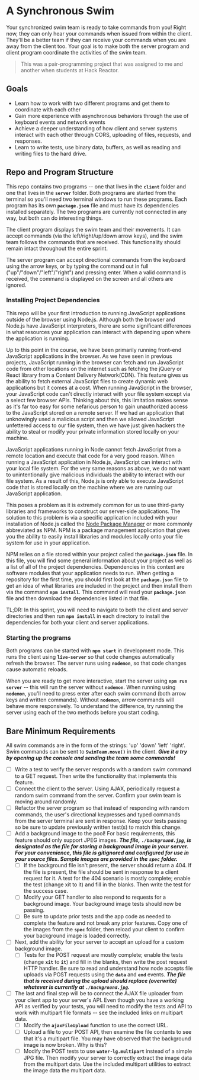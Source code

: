 # A Synchronous Swim #
Your synchronized swim team is ready to take commands from you! Right now, they can only hear your commands when issued from within the client. They'll be a better team if they can receive your commands when you are away from the client too. Your goal is to make both the server program and client program coordinate the activities of the swim team.
> This was a pair-programming project that was assigned to me and another when students at Hack Reactor.

## Goals ##
 * Learn how to work with two different programs and get them to coordinate with each other
 * Gain more experience with asynchronous behaviors through the use of keyboard events and network events
 * Achieve a deeper understanding of how client and server systems interact with each other through CORS, uploading of files, requests, and responses.
 * Learn to write tests, use binary data, buffers, as well as reading and writing files to the hard drive.

## Repo and Program Structure ##
This repo contains two programs -- one that lives in the **`client`** folder and one that lives in the **`server`** folder. Both programs are started from the terminal so you'll need two terminal windows to run these programs. Each program has its own **`package.json`** file and must have its dependencies installed separately. The two programs are currently not connected in any way, but both can do interesting things.

The client program displays the swim team and their movements. It can accept commands (via the left/right/up/down arrow keys), and the swim team follows the commands that are received. This functionality should remain intact throughout the entire sprint.

The server program can accept directional commands from the keyboard using the arrow keys, or by typing the command out in full ("up"/"down"/"left"/"right") and pressing enter. When a valid command is received, the command is displayed on the screen and all others are ignored.

### Installing Project Dependencies ###
This repo will be your first introduction to running JavaScript applications outside of the browser using Node.js. Although both the browser and Node.js have JavaScript interpreters, there are some significant differences in what resources your application can interact with depending upon where the application is running.

Up to this point in the course, we have been primarily running front-end JavaScript applications in the browser. As we have seen in previous projects, JavaScript running in the browser can fetch and run JavaScript code from other locations on the internet such as fetching the jQuery or React library from a Content Delivery Network(CDN). This feature gives us the ability to fetch external JavaScript files to create dynamic web applications but it comes at a cost. When running JavaScript in the browser, your JavaScript code can't directly interact with your file system except via a select few browser APIs. Thinking about this, this limitation makes sense as it's far too easy for some nefarious person to gain unauthorized access to the JavaScript stored on a remote server. If we had an application that unknowingly used a malicious script and then we allowed JavaScript unfettered access to our file system, then we have just given hackers the ability to steal or modify your private information stored locally on your machine.

JavaScript applications running in Node cannot fetch JavaScript from a remote location and execute that code for a very good reason. When running a JavaScript application in Node.js, JavaScript can interact with your local file system. For the very same reasons as above, we do not want to unintentionally give malicious individuals the ability to interact with our file system. As a result of this, Node.js is only able to execute JavaScript code that is stored locally on the machine where we are running our JavaScript application.

This poses a problem as it is extremely common for us to use third-party libraries and frameworks to construct our server-side applications. The solution to this problem is via a specific application included with your installation of Node.js called the [Node Package Manager](https://www.npmjs.com/) or more commonly abbreviated as NPM. NPM is a package management application that gives you the ability to easily install libraries and modules locally onto your file system for use in your application.

NPM relies on a file stored within your project called the **`package.json`** file. In this file, you will find some general information about your project as well as a list of all of the project dependencies. Dependencies in this context are software modules that your application needs to run. When getting a repository for the first time, you should first look at the **`package.json`** file to get an idea of what libraries are included in the project and then install them via the command **`npm install`**. This command will read your **`package.json`** file and then download the dependencies listed in that file.

TL;DR: In this sprint, you will need to navigate to both the client and server directories and then run **`npm install`** in each directory to install the dependencies for both your client and server applications.

### Starting the programs ###
Both programs can be started with **`npm start`** in development mode. This runs the client using **`live-server`** so that code changes automatically refresh the browser. The server runs using **`nodemon`**, so that code changes cause automatic reloads.

When you are ready to get more interactive, start the server using **`npm run server`** -- this will run the server without **`nodemon`**. When running using **`nodemon`**, you'll need to press enter after each swim command (both arrow keys and written commands). Without **`nodemon`**, arrow commands will behave more responsively. To understand the difference, try running the server using each of the two methods before you start coding.

## Bare Minimum Requirements ##
All swim commands are in the form of the strings: 'up' 'down' 'left' 'right'. Swim commands can be sent to **`SwimTeam.move()`** in the client. ___Give it a try by opening up the console and sending the team some commands!___
 - [ ] Write a test to verify the server responds with a random swim command to a GET request. Then write the functionality that implements this feature.
 - [ ] Connect the client to the server. Using AJAX, periodically request a random swim command from the server. Confirm your swim team is moving around randomly.
 - [ ] Refactor the server program so that instead of responding with random commands, the user's directional keypresses and typed commands from the server terminal are sent in response. Keep your tests passing so be sure to update previously written test(s) to match this change.
 - [ ] Add a background image to the pool! For basic requirements, this feature should only support JPEG images. ***The file,*** ***`./background.jpg`***, ***is designated as the file for storing a background image in your server. For your convenience, this file is gitignored and configured for use in your source files. Sample images are provided in the*** ***`spec`*** ***folder.***
   - [ ] If the background file isn't present, the server should return a 404. If the file is present, the file should be sent in response to a client request for it. A test for the 404 scenario is mostly complete; enable the test (change xit to it) and fill in the blanks. Then write the test for the success case.
   - [ ] Modify your GET handler to also respond to requests for a background image. Your background image tests should now be passing.
   - [ ] Be sure to update prior tests and the app code as needed to complete the feature and not break any prior features. Copy one of the images from the **`spec`** folder, then reload your client to confirm your background image is loaded correctly.
 - [ ] Next, add the ability for your server to accept an upload for a custom background image.
   - [ ] Tests for the POST request are mostly complete; enable the tests (change **`xit`** to **`it`**) and fill in the blanks, then write the post request HTTP handler. Be sure to read and understand how node accepts file uploads via POST requests using the **`data`** and **`end`** events. ***The file that is received during the upload should replace (overwrite) whatever is currently at*** ***`./background.jpg`.***
 - [ ] The last and final step will be to connect the AJAX file uploader from your client app to your server's API. Even though you have a working API as verified by your tests, you will need to modify the tests and API to work with multipart file formats -- see the included links on multipart data.
   - [ ] Modify the **`ajaxFileUpload`** function to use the correct URL.
   - [ ] Upload a file to your POST API, then examine the file contents to see that it's a multipart file. You may have observed that the background image is now broken. Why is this?
   - [ ] Modify the POST tests to use **`water-lg.multipart`** instead of a simple JPG file. Then modify your server to correctly extract the image data from the multipart data. Use the included multipart utilities to extract the image data the multipart data.
